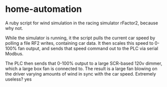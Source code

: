 # home-automation
A ruby script for wind simulation in the racing simulator rFactor2, because why not.

While the simulator is running, it the script pulls the current car speed by polling a file RF2 writes, containing car data. It then scales this speed to 0-100% fan output, and sends that speed command out to the PLC via serial Modbus. 

The PLC then sends that 0-100% output to a large SCR-based 120v dimmer, which a large box fan is connected to. The result is a large fan blowing on the driver varying amounts of wind in sync with the car speed. Extremely useless? yes